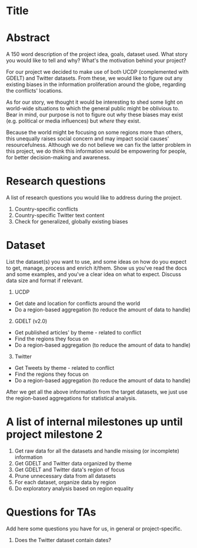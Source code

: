 # Title

# Abstract
A 150 word description of the project idea, goals, dataset used. What story you would like to tell and why? What's the motivation behind your project?

For our project we decided to make use of both UCDP (complemented with GDELT) and Twitter datasets. From these, we would like to figure out any existing biases in the information proliferation around the globe, regarding the conflicts' locations.

As for our story, we thought it would be interesting to shed some light on world-wide situations to which the general public might be oblivious to. Bear in mind, our purpose is not to figure out *why* these biases may exist (e.g. political or media influences) but *where* they exist.

Because the world might be focusing on some regions more than others, this unequally raises social concern and may impact social causes' resourcefulness. Although we do not believe we can fix the latter problem in this project, we do think this information would be empowering for people, for better decision-making and awareness.

# Research questions
A list of research questions you would like to address during the project. 

1. Country-specific conflicts
2. Country-specific Twitter text content
3. Check for generalized, globally existing biases

# Dataset
List the dataset(s) you want to use, and some ideas on how do you expect to get, manage, process and enrich it/them. Show us you've read the docs and some examples, and you've a clear idea on what to expect. Discuss data size and format if relevant.

1. UCDP

 * Get date and location for conflicts around the world
 * Do a region-based aggregation (to reduce the amount of data to handle)

2. GDELT (v2.0)

 * Get published articles' by theme - related to conflict
 * Find the regions they focus on
 * Do a region-based aggregation (to reduce the amount of data to handle)

3. Twitter

 * Get Tweets by theme - related to conflict
 * Find the regions they focus on
 * Do a region-based aggregation (to reduce the amount of data to handle)

After we get all the above information from the target datasets, we just use the region-based aggregations for statistical analysis.

# A list of internal milestones up until project milestone 2

1. Get raw data for all the datasets and handle missing (or incomplete) information
2. Get GDELT and Twitter data organized by theme
3. Get GDELT and Twitter data's region of focus
4. Prune unnecessary data from all datasets
5. For each dataset, organize data by region
6. Do exploratory analysis based on region equality

# Questions for TAs
Add here some questions you have for us, in general or project-specific.

1. Does the Twitter dataset contain dates?
